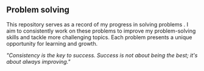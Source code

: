 ## Problem solving

This repository serves as a record of my progress in solving problems . I aim to consistently work on these problems to improve my problem-solving skills and tackle more challenging topics. Each problem presents a unique opportunity for learning and growth.

*"Consistency is the key to success. Success is not about being the best; it's about always improving."* 
